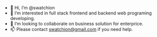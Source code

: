 - 👋 Hi, I’m @swatchion
- 👀 I’m interested in full stack frontend and backend web programing developing.
- 💞️ I’m looking to collaborate on business solution for enterprice.
- 📫 Please contact swatchion@gmail.com if you need help.

<!---
swatchion/swatchion is a ✨ special ✨ repository because its `README.md` (this file) appears on your GitHub profile.
You can click the Preview link to take a look at your changes.
--->
